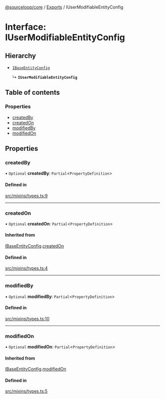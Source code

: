 [@sourceloop/core](../README.md) / [Exports](../modules.md) / IUserModifiableEntityConfig

# Interface: IUserModifiableEntityConfig

## Hierarchy

- [`IBaseEntityConfig`](IBaseEntityConfig.md)

  ↳ **`IUserModifiableEntityConfig`**

## Table of contents

### Properties

- [createdBy](IUserModifiableEntityConfig.md#createdby)
- [createdOn](IUserModifiableEntityConfig.md#createdon)
- [modifiedBy](IUserModifiableEntityConfig.md#modifiedby)
- [modifiedOn](IUserModifiableEntityConfig.md#modifiedon)

## Properties

### createdBy

• `Optional` **createdBy**: `Partial`<`PropertyDefinition`\>

#### Defined in

[src/mixins/types.ts:9](https://github.com/sourcefuse/loopback4-microservice-catalog/blob/089fc2dc0/packages/core/src/mixins/types.ts#L9)

___

### createdOn

• `Optional` **createdOn**: `Partial`<`PropertyDefinition`\>

#### Inherited from

[IBaseEntityConfig](IBaseEntityConfig.md).[createdOn](IBaseEntityConfig.md#createdon)

#### Defined in

[src/mixins/types.ts:4](https://github.com/sourcefuse/loopback4-microservice-catalog/blob/089fc2dc0/packages/core/src/mixins/types.ts#L4)

___

### modifiedBy

• `Optional` **modifiedBy**: `Partial`<`PropertyDefinition`\>

#### Defined in

[src/mixins/types.ts:10](https://github.com/sourcefuse/loopback4-microservice-catalog/blob/089fc2dc0/packages/core/src/mixins/types.ts#L10)

___

### modifiedOn

• `Optional` **modifiedOn**: `Partial`<`PropertyDefinition`\>

#### Inherited from

[IBaseEntityConfig](IBaseEntityConfig.md).[modifiedOn](IBaseEntityConfig.md#modifiedon)

#### Defined in

[src/mixins/types.ts:5](https://github.com/sourcefuse/loopback4-microservice-catalog/blob/089fc2dc0/packages/core/src/mixins/types.ts#L5)
